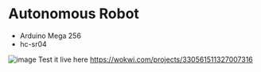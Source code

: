 # Autonomous Robot
* Arduino Mega 256
* hc-sr04

![image](https://user-images.githubusercontent.com/98144874/167473662-f6006ce7-6107-4bd3-9931-afbfd0754db0.png)
Test it live here https://wokwi.com/projects/330561511327007316

